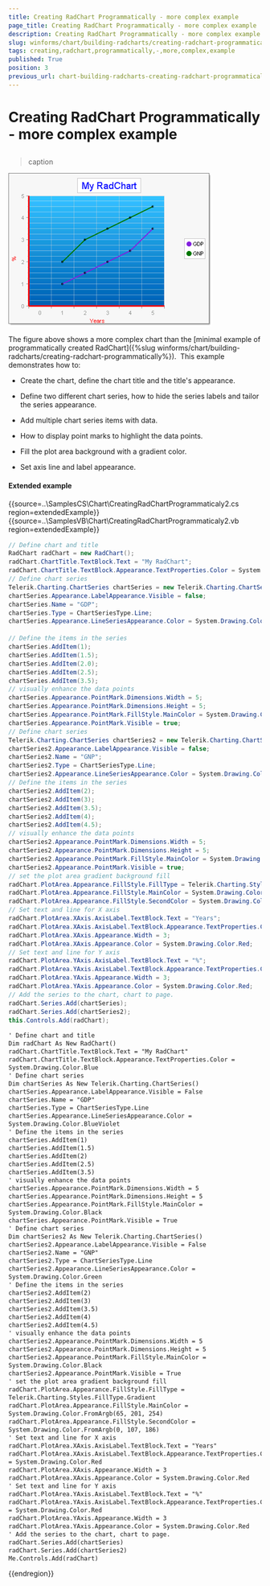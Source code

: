 ```yaml
---
title: Creating RadChart Programmatically - more complex example
page_title: Creating RadChart Programmatically - more complex example | UI for WinForms Documentation
description: Creating RadChart Programmatically - more complex example
slug: winforms/chart/building-radcharts/creating-radchart-programmatically---more-complex-example
tags: creating,radchart,programmatically,-,more,complex,example
published: True
position: 3
previous_url: chart-building-radcharts-creating-radchart-programmatically-more-complex-example
---
```


# Creating RadChart Programmatically - more complex example



## 


>caption 

![chart-building-radcharts-creating-radchart-programmatically-more-complex-example 001](images/chart-building-radcharts-creating-radchart-programmatically-more-complex-example001.png)

The figure above shows a more complex chart than the [minimal example of programmatically created RadChart]({%slug winforms/chart/building-radcharts/creating-radchart-programmatically%}).  This example demonstrates how to:

* Create the chart, define the chart title and the title's appearance.

* Define two different chart series, how to hide the series labels and tailor the series appearance.

* Add multiple chart series items with data.

* How to display point marks to highlight the data points.

* Fill the plot area background with a gradient color.

* Set axis line and label appearance.


#### Extended example 

{{source=..\SamplesCS\Chart\CreatingRadChartProgrammaticaly2.cs region=extendedExample}} 
{{source=..\SamplesVB\Chart\CreatingRadChartProgrammaticaly2.vb region=extendedExample}} 

````C#
// Define chart and title
RadChart radChart = new RadChart();
radChart.ChartTitle.TextBlock.Text = "My RadChart";
radChart.ChartTitle.TextBlock.Appearance.TextProperties.Color = System.Drawing.Color.Blue;
// Define chart series
Telerik.Charting.ChartSeries chartSeries = new Telerik.Charting.ChartSeries();
chartSeries.Appearance.LabelAppearance.Visible = false;
chartSeries.Name = "GDP";
chartSeries.Type = ChartSeriesType.Line;
chartSeries.Appearance.LineSeriesAppearance.Color = System.Drawing.Color.BlueViolet; 
            
// Define the items in the series
chartSeries.AddItem(1);
chartSeries.AddItem(1.5);
chartSeries.AddItem(2.0);
chartSeries.AddItem(2.5);
chartSeries.AddItem(3.5);
// visually enhance the data points
chartSeries.Appearance.PointMark.Dimensions.Width = 5;
chartSeries.Appearance.PointMark.Dimensions.Height = 5;
chartSeries.Appearance.PointMark.FillStyle.MainColor = System.Drawing.Color.Black;
chartSeries.Appearance.PointMark.Visible = true;
// Define chart series
Telerik.Charting.ChartSeries chartSeries2 = new Telerik.Charting.ChartSeries();
chartSeries2.Appearance.LabelAppearance.Visible = false;
chartSeries2.Name = "GNP";
chartSeries2.Type = ChartSeriesType.Line;
chartSeries2.Appearance.LineSeriesAppearance.Color = System.Drawing.Color.Green; 
// Define the items in the series
chartSeries2.AddItem(2);
chartSeries2.AddItem(3);
chartSeries2.AddItem(3.5);
chartSeries2.AddItem(4);
chartSeries2.AddItem(4.5);
// visually enhance the data points
chartSeries2.Appearance.PointMark.Dimensions.Width = 5;
chartSeries2.Appearance.PointMark.Dimensions.Height = 5;
chartSeries2.Appearance.PointMark.FillStyle.MainColor = System.Drawing.Color.Black;
chartSeries2.Appearance.PointMark.Visible = true;
// set the plot area gradient background fill
radChart.PlotArea.Appearance.FillStyle.FillType = Telerik.Charting.Styles.FillType.Gradient; 
radChart.PlotArea.Appearance.FillStyle.MainColor = System.Drawing.Color.FromArgb(65, 201, 254);
radChart.PlotArea.Appearance.FillStyle.SecondColor = System.Drawing.Color.FromArgb(0, 107, 186);
// Set text and line for X axis
radChart.PlotArea.XAxis.AxisLabel.TextBlock.Text = "Years";
radChart.PlotArea.XAxis.AxisLabel.TextBlock.Appearance.TextProperties.Color = System.Drawing.Color.Red; 
radChart.PlotArea.XAxis.Appearance.Width = 3;
radChart.PlotArea.XAxis.Appearance.Color = System.Drawing.Color.Red;
// Set text and line for Y axis
radChart.PlotArea.YAxis.AxisLabel.TextBlock.Text = "%";
radChart.PlotArea.YAxis.AxisLabel.TextBlock.Appearance.TextProperties.Color = System.Drawing.Color.Red;
radChart.PlotArea.YAxis.Appearance.Width = 3;
radChart.PlotArea.YAxis.Appearance.Color = System.Drawing.Color.Red; 
// Add the series to the chart, chart to page.
radChart.Series.Add(chartSeries);
radChart.Series.Add(chartSeries2);
this.Controls.Add(radChart);

````
````VB.NET
' Define chart and title
Dim radChart As New RadChart()
radChart.ChartTitle.TextBlock.Text = "My RadChart"
radChart.ChartTitle.TextBlock.Appearance.TextProperties.Color = System.Drawing.Color.Blue
' Define chart series
Dim chartSeries As New Telerik.Charting.ChartSeries()
chartSeries.Appearance.LabelAppearance.Visible = False
chartSeries.Name = "GDP"
chartSeries.Type = ChartSeriesType.Line
chartSeries.Appearance.LineSeriesAppearance.Color = System.Drawing.Color.BlueViolet
' Define the items in the series
chartSeries.AddItem(1)
chartSeries.AddItem(1.5)
chartSeries.AddItem(2)
chartSeries.AddItem(2.5)
chartSeries.AddItem(3.5)
' visually enhance the data points
chartSeries.Appearance.PointMark.Dimensions.Width = 5
chartSeries.Appearance.PointMark.Dimensions.Height = 5
chartSeries.Appearance.PointMark.FillStyle.MainColor = System.Drawing.Color.Black
chartSeries.Appearance.PointMark.Visible = True
' Define chart series
Dim chartSeries2 As New Telerik.Charting.ChartSeries()
chartSeries2.Appearance.LabelAppearance.Visible = False
chartSeries2.Name = "GNP"
chartSeries2.Type = ChartSeriesType.Line
chartSeries2.Appearance.LineSeriesAppearance.Color = System.Drawing.Color.Green
' Define the items in the series
chartSeries2.AddItem(2)
chartSeries2.AddItem(3)
chartSeries2.AddItem(3.5)
chartSeries2.AddItem(4)
chartSeries2.AddItem(4.5)
' visually enhance the data points
chartSeries2.Appearance.PointMark.Dimensions.Width = 5
chartSeries2.Appearance.PointMark.Dimensions.Height = 5
chartSeries2.Appearance.PointMark.FillStyle.MainColor = System.Drawing.Color.Black
chartSeries2.Appearance.PointMark.Visible = True
' set the plot area gradient background fill
radChart.PlotArea.Appearance.FillStyle.FillType = Telerik.Charting.Styles.FillType.Gradient
radChart.PlotArea.Appearance.FillStyle.MainColor = System.Drawing.Color.FromArgb(65, 201, 254)
radChart.PlotArea.Appearance.FillStyle.SecondColor = System.Drawing.Color.FromArgb(0, 107, 186)
' Set text and line for X axis
radChart.PlotArea.XAxis.AxisLabel.TextBlock.Text = "Years"
radChart.PlotArea.XAxis.AxisLabel.TextBlock.Appearance.TextProperties.Color = System.Drawing.Color.Red
radChart.PlotArea.XAxis.Appearance.Width = 3
radChart.PlotArea.XAxis.Appearance.Color = System.Drawing.Color.Red
' Set text and line for Y axis
radChart.PlotArea.YAxis.AxisLabel.TextBlock.Text = "%"
radChart.PlotArea.YAxis.AxisLabel.TextBlock.Appearance.TextProperties.Color = System.Drawing.Color.Red
radChart.PlotArea.YAxis.Appearance.Width = 3
radChart.PlotArea.YAxis.Appearance.Color = System.Drawing.Color.Red
' Add the series to the chart, chart to page.
radChart.Series.Add(chartSeries)
radChart.Series.Add(chartSeries2)
Me.Controls.Add(radChart)

````

{{endregion}} 



